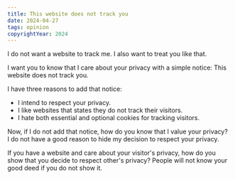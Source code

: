 ```yaml
---
title: This website does not track you
date: 2024-04-27
tags: opinion
copyrightYear: 2024
---
```


I do not want a website to track me. I also want to treat you like that.

I want you to know that I care about your privacy with a simple notice: This website does not track you.

I have three reasons to add that notice:

- I intend to respect your privacy.
- I like websites that states they do not track their visitors.
- I hate both essential and optional cookies for tracking visitors.

Now, if I do not add that notice, how do you know that I value your privacy? I do not have a good reason to hide my decision to respect your privacy.

If you have a website and care about your visitor's privacy, how do you show that you decide to respect other's privacy? People will not know your good deed if you do not show it.
